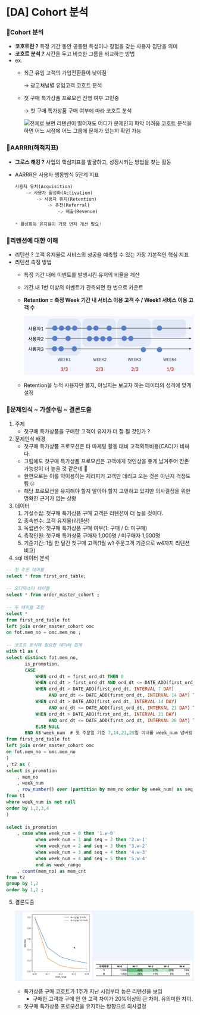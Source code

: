 # [DA] Cohort 분석

### 📍Cohort 분석

- **코호트란 ?** 특정 기간 동안 공통된 특성이나 경험을 갖는 사용자 집단을 의미
- **코호트 분석 ?** 시간을 두고 비슷한 그룹을 비교하는 방법
- ex.
    - 최근 유입 고객의 가입전환율이 낮아짐
        
        → 광고채널별 유입고객 코호트 분석
        
    - 첫 구매 특가상품 프로모션 진행 여부 고민중
        
        → 첫 구매 특가상품 구매 여부에 따라 코호트 분석 
        
        ![전체로 보면 리텐션이 떨어져도 어디가 문제인지 파악 어려움
        코호트 분석을 하면 어느 시점에 어느 그룹에 문제가 있는지 확인 가능](cohort1.png1)
                
    

### 📍AARRR(해적지표)

- **그로스 해킹 ?** 사업의 핵심지표를 발굴하고, 성장시키는 방법을 찾는 활동
- AARRR은 사용자 행동방식 5단계 지표
    
    ```python
    사용자 유치(Acquisition)
    	-> 사용자 활성화(Activation)
    		-> 사용자 유지(Retention)
    			-> 추천(Referral)
    				-> 매출(Revenue)
    				
    * 활성화와 유지율이 가장 먼저 개선 필요! 
    ```
    

### 📍리텐션에 대한 이해

- 리텐션 ? 고객 유지율로 서비스의 성공을 예측할 수 있는 가장 기본적인 핵심 지표
- 리텐션 측정 방법
    - 특정 기간 내에 이벤트를 발생시킨 유저의 비율을 계산
    - 기간 내 1번 이상의 이벤트가 관측되면 한 번으로 카운트
    - **Retention = 측정 Week 기간 내 서비스 이용 고객 수 / Week1 서비스 이용 고객 수**
        
        ![cohort2](cohort2.png)
        
    - Retention을 누적 사용자만 볼지, 아닐지는 보고자 하는 데이터의 성격에 맞게 설정

### 📍문제인식 ~ 가설수립 ~ 결론도출

1. 주제
    - 첫구매 특가상품을 구매한 고객이 유지가 더 잘 될 것인가 ?
2. 문제인식 배경
    - 첫구매 특가상품 프로모션은 타 마케팅 활동 대비 고객획득비용(CAC)가 비싸다.
    - 그럼에도 첫구매 특가상품 프로모션은 고객에게 첫인상을 좋게 남겨주어 잔존 가능성이 더 높을 것 같은데 🤔
    - 한편으로는 이를 악이용하는 체리피커 고객만 데리고 오는 것은 아닌지 걱정도 됨 🙄
    - 해당 프로모션을 유지해야 할지 말아야 할지 고민하고 있지만 의사결정을 위한 명확한 근거가 없는 상황
3. 데이터
    1. 가설수립: 첫구매 특가상품 구매 고객은 리텐션이 더 높을 것이다.
    2. 종속변수: 고객 유지율(리텐션)
    3. 독립변수: 첫구매 특가상품 구매 여부(1: 구매 / 0: 미구매)
    4. 측정인원: 첫구매 특가상품 구매자 1,000명 / 미구매자 1,000명
    5. 기준기간: 1월 한 달간 첫구매 고객(1월 w1 주문고객 기준으로 w4까지 리텐션 비교)
4. sql 데이터 분석

```sql
-- 첫 주문 테이블 
select * from first_ord_table; 

-- 오더마스터 테이블
select * from order_master_cohort ; 

-- 두 테이블 조인
select * 
from first_ord_table fot 
left join order_master_cohort omc 
on fot.mem_no = omc.mem_no ;

-- 코호트 분석에 필요한 데이터 집계
with t1 as (  
select distinct fot.mem_no,
       is_promotion,
       CASE 
           WHEN ord_dt = first_ord_dt THEN 0 
           WHEN ord_dt > first_ord_dt AND ord_dt <= DATE_ADD(first_ord_dt, INTERVAL 7 DAY) THEN 1
           WHEN ord_dt > DATE_ADD(first_ord_dt, INTERVAL 7 DAY) 
                AND ord_dt <= DATE_ADD(first_ord_dt, INTERVAL 14 DAY) THEN 2
           WHEN ord_dt > DATE_ADD(first_ord_dt, INTERVAL 14 DAY) 
                AND ord_dt <= DATE_ADD(first_ord_dt, INTERVAL 21 DAY) THEN 3
           WHEN ord_dt > DATE_ADD(first_ord_dt, INTERVAL 21 DAY) 
                AND ord_dt <= DATE_ADD(first_ord_dt, INTERVAL 28 DAY) THEN 4
           ELSE NULL 
       END AS week_num  # 첫 주문일 기준 7,14,21,28일 이내를 week_num 넘버링
from first_ord_table fot 
left join order_master_cohort omc 
on fot.mem_no = omc.mem_no
)
, t2 as (
select is_promotion
	, mem_no
	, week_num  
	, row_number() over (partition by mem_no order by week_num) as seq
from t1
where week_num is not null 
order by 1,2,3,4 
)

select is_promotion
	, case when week_num = 0 then '1.w-0'
		   when week_num = 1 and seq = 2 then '2.w-1'
		   when week_num = 2 and seq = 3 then '3.w-2'
		   when week_num = 3 and seq = 4 then '4.w-3'
		   when week_num = 4 and seq = 5 then '5.w-4'
		   end as week_range
	, count(mem_no) as mem_cnt
from t2
group by 1,2 
order by 1,2 ;
```

5. 결론도출
    
    ![W-0 컬럼 1,000은 모수를 적어줌 ](cohort3.png)
        
    - 특가상품 구매 코호트가 1주가 지난 시점부터 높은 리텐션을 보임
        - 구매한 고객과  구매 안 한 고객 차이가 20%이상의 큰 차이. 유의미한 차이.
    - 첫구매 특가상품 프로모션을 유지하는 방향으로 의사결정